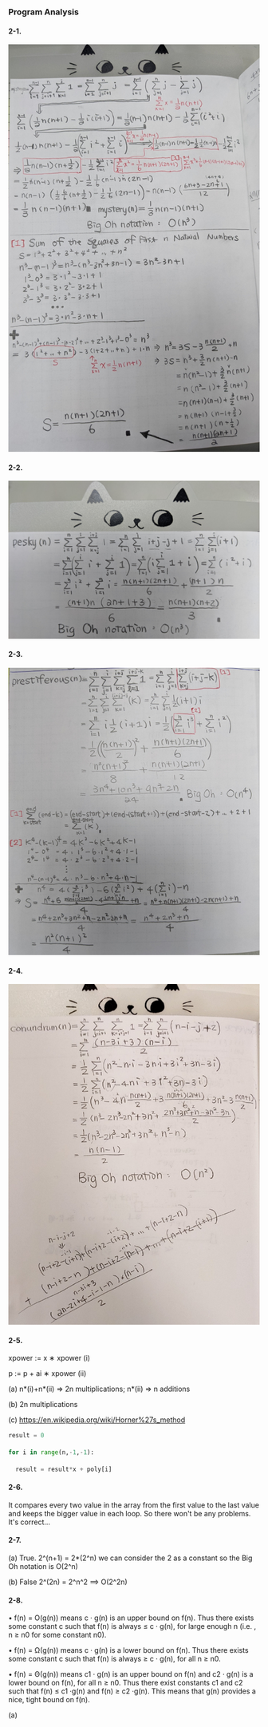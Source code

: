 
<h3>Program Analysis</h3>

<h4>2-1.</h4> 

![image](https://github.com/foxfromworld/Coding-Interview-Preparation-with-LeetCode-and-An-Algorithm-Book/blob/main/TheAlgorithmDesignManual_Solutions/Excercises%202-1.jpg)

<h4>2-2.</h4> 

![image](https://github.com/foxfromworld/Coding-Interview-Preparation-with-LeetCode-and-An-Algorithm-Book/blob/main/TheAlgorithmDesignManual_Solutions/Excercises%202-2.jpg)

<h4>2-3.</h4> 

![image](https://github.com/foxfromworld/Coding-Interview-Preparation-with-LeetCode-and-An-Algorithm-Book/blob/main/TheAlgorithmDesignManual_Solutions/Excercises%202-3.jpg)

<h4>2-4.</h4> 

![image](https://github.com/foxfromworld/Coding-Interview-Preparation-with-LeetCode-and-An-Algorithm-Book/blob/main/TheAlgorithmDesignManual_Solutions/Excercises%202-4.jpg)

<h4>2-5.</h4> 

xpower := x ∗ xpower (i)

p := p + ai ∗ xpower (ii)

(a) n*(i)+n*(ii) => 2n multiplications; n*(ii) => n additions

(b) 2n multiplications

(c) https://en.wikipedia.org/wiki/Horner%27s_method

```python
result = 0   

for i in range(n,-1,-1):

  result = result*x + poly[i]
```
    
<h4>2-6.</h4> 

It compares every two value in the array from the first value to the last value and keeps the bigger value in each loop. So there won't be any problems. It's correct...

<h4>2-7.</h4> 

(a) True. 2^(n+1) = 2*(2^n) we can consider the 2 as a constant so the Big Oh notation is O(2^n)

(b) False 2^(2n) = 2^n^2 ==> O(2^2n)
  
<h4>2-8.</h4> 

• f(n) = O(g(n)) means c · g(n) is an upper bound on f(n). Thus there exists
some constant c such that f(n) is always ≤ c · g(n), for large enough n (i.e. ,
n ≥ n0 for some constant n0).

• f(n) = Ω(g(n)) means c · g(n) is a lower bound on f(n). Thus there exists
some constant c such that f(n) is always ≥ c · g(n), for all n ≥ n0.

• f(n) = Θ(g(n)) means c1 · g(n) is an upper bound on f(n) and c2 · g(n) is
a lower bound on f(n), for all n ≥ n0. Thus there exist constants c1 and c2
such that f(n) ≤ c1 ·g(n) and f(n) ≥ c2 ·g(n). This means that g(n) provides
a nice, tight bound on f(n).

(a)
